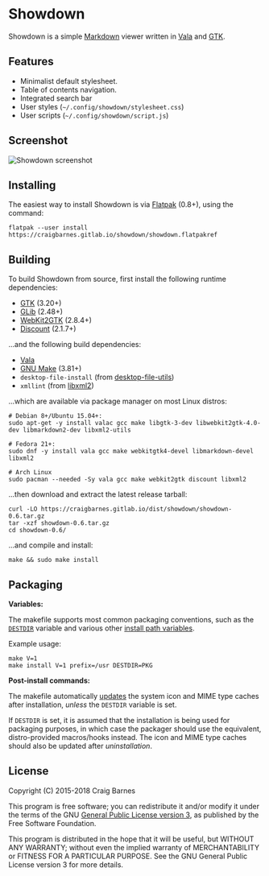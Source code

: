 Showdown
========

Showdown is a simple [Markdown] viewer written in [Vala] and [GTK].

Features
--------

* Minimalist default stylesheet.
* Table of contents navigation.
* Integrated search bar
* User styles (`~/.config/showdown/stylesheet.css`)
* User scripts (`~/.config/showdown/script.js`)

Screenshot
----------

![Showdown screenshot](https://craigbarnes.bitbucket.io/img/showdown.png)

Installing
----------

The easiest way to install Showdown is via [Flatpak] (0.8+), using the command:

    flatpak --user install https://craigbarnes.gitlab.io/showdown/showdown.flatpakref

Building
--------

To build Showdown from source, first install the following runtime
dependencies:

* [GTK] (3.20+)
* [GLib] (2.48+)
* [WebKit2GTK] (2.8.4+)
* [Discount] (2.1.7+)

...and the following build dependencies:

* [Vala]
* [GNU Make] (3.81+)
* `desktop-file-install` (from [desktop-file-utils])
* `xmllint` (from [libxml2])

...which are available via package manager on most Linux distros:

    # Debian 8+/Ubuntu 15.04+:
    sudo apt-get -y install valac gcc make libgtk-3-dev libwebkit2gtk-4.0-dev libmarkdown2-dev libxml2-utils

    # Fedora 21+:
    sudo dnf -y install vala gcc make webkitgtk4-devel libmarkdown-devel libxml2

    # Arch Linux
    sudo pacman --needed -Sy vala gcc make webkit2gtk discount libxml2

...then download and extract the latest release tarball:

    curl -LO https://craigbarnes.gitlab.io/dist/showdown/showdown-0.6.tar.gz
    tar -xzf showdown-0.6.tar.gz
    cd showdown-0.6/

...and compile and install:

    make && sudo make install

Packaging
---------

**Variables:**

The makefile supports most common packaging conventions, such as the
[`DESTDIR`] variable and various other [install path variables].

Example usage:

    make V=1
    make install V=1 prefix=/usr DESTDIR=PKG

**Post-install commands:**

The makefile automatically [updates][POSTINSTALL] the system icon and
MIME type caches after installation, *unless* the `DESTDIR` variable is
set.

If `DESTDIR` is set, it is assumed that the installation is being used
for packaging purposes, in which case the packager should use the
equivalent, distro-provided macros/hooks instead. The icon and MIME
type caches should also be updated after *uninstallation*.

License
-------

Copyright (C) 2015-2018 Craig Barnes

This program is free software; you can redistribute it and/or modify it
under the terms of the GNU [General Public License version 3], as published
by the Free Software Foundation.

This program is distributed in the hope that it will be useful, but
WITHOUT ANY WARRANTY; without even the implied warranty of
MERCHANTABILITY or FITNESS FOR A PARTICULAR PURPOSE. See the GNU General
Public License version 3 for more details.


[General Public License version 3]: https://www.gnu.org/licenses/gpl-3.0.html
[Markdown]: https://en.wikipedia.org/wiki/Markdown
[Vala]: https://wiki.gnome.org/Projects/Vala
[GTK]: https://www.gtk.org/
[GLib]: https://developer.gnome.org/glib/
[GNU Make]: https://www.gnu.org/software/make/
[Discount]: http://www.pell.portland.or.us/~orc/Code/discount/
[WebKit2GTK]: https://webkitgtk.org/
[Flatpak]: https://flatpak.org/
[desktop-file-utils]: https://www.freedesktop.org/wiki/Software/desktop-file-utils/
[libxml2]: http://www.xmlsoft.org/
[`DESTDIR`]: https://www.gnu.org/prep/standards/html_node/DESTDIR.html
[install path variables]: https://gitlab.com/craigbarnes/showdown/blob/master/GNUmakefile#L9-L15
[POSTINSTALL]: https://gitlab.com/craigbarnes/showdown/blob/master/GNUmakefile#L21-25
